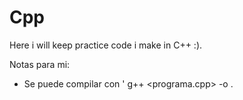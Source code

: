 # Cpp

Here i will keep practice code i make in C++ :).

Notas para mi:

- Se puede compilar con ' g++ <programa.cpp> -o <nombreEjecutable>.
